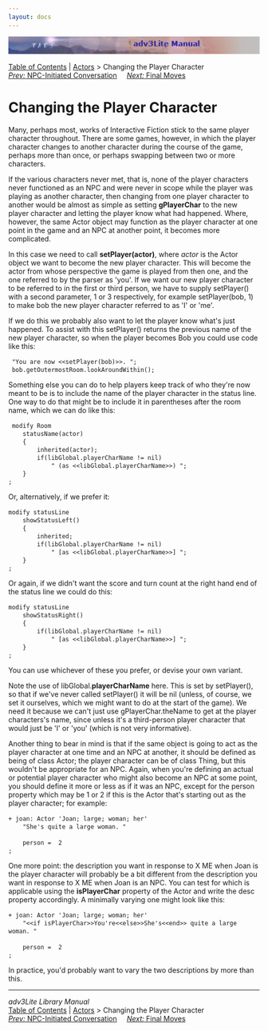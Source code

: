 ```yaml
---
layout: docs
---
```

<div class="topbar">

<img src="topbar.jpg" data-border="0" />

</div>

<div class="nav">

<a href="toc.html" class="nav">Table of Contents</a> \|
<a href="actor.html" class="nav">Actors</a> \> Changing the Player
Character  
<span class="navnp"><a href="initiate.html" class="nav"><em>Prev:</em> NPC-Initiated
Conversation</a>    
<a href="final.html" class="nav"><em>Next:</em> Final Moves</a>    
</span>

</div>

<div class="main">

# Changing the Player Character

Many, perhaps most, works of Interactive Fiction stick to the same
player character throughout. There are some games, however, in which the
player character changes to another character during the course of the
game, perhaps more than once, or perhaps swapping between two or more
characters.

If the various characters never met, that is, none of the player
characters never functioned as an NPC and were never in scope while the
player was playing as another character, then changing from one player
character to another would be almost as simple as setting
**gPlayerChar** to the new player character and letting the player know
what had happened. Where, however, the same Actor object may function as
the player character at one point in the game and an NPC at another
point, it becomes more complicated.

In this case we need to call **setPlayer(actor)**, where *actor* is the
Actor object we want to become the new player character. This will
become the actor from whose perspective the game is played from then
one, and the one referred to by the parser as 'you'. If we want our new
player character to be referred to in the first or third person, we have
to supply setPlayer() with a second parameter, 1 or 3 respectively, for
example <span class="code">setPlayer(bob, 1)</span> to make bob the new
player character referred to as 'I' or 'me'.

If we do this we probably also want to let the player know what's just
happened. To assist with this setPlayer() returns the previous name of
the new player character, so when the player becomes Bob you could use
code like this:

<div class="code">

     "You are now <<setPlayer(bob)>>. ";
     bob.getOutermostRoom.lookAroundWithin(); 
     

</div>

Something else you can do to help players keep track of who they're now
meant to be is to include the name of the player character in the status
line. One way to do that might be to include it in parentheses after the
room name, which we can do like this:

<div class="code">

     modify Room
        statusName(actor)
        {
            inherited(actor);
            if(libGlobal.playerCharName != nil)
                " (as <<libGlobal.playerCharName>>) ";
        }
    ;
     

</div>

Or, alternatively, if we prefer it:

<div class="code">

     
    modify statusLine
        showStatusLeft()
        {
            inherited;
            if(libGlobal.playerCharName != nil)
                " [as <<libGlobal.playerCharName>>] ";
        }
    ; 

</div>

Or again, if we didn't want the score and turn count at the right hand
end of the status line we could do this:

<div class="code">

    modify statusLine
        showStatusRight()
        {        
            if(libGlobal.playerCharName != nil)
                " [as <<libGlobal.playerCharName>>] ";
        }
    ;

</div>

You can use whichever of these you prefer, or devise your own variant.

<span id="pcname"></span>

Note the use of <span class="code">libGlobal.**playerCharName**</span>
here. This is set by <span class="code">setPlayer()</span>, so that if
we've never called <span class="code">setPlayer()</span> it will be nil
(unless, of course, we set it ourselves, which we might want to do at
the start of the game). We need it because we can't just use
<span class="code">gPlayerChar.theName</span> to get at the player
characters's name, since unless it's a third-person player character
that would just be 'I' or 'you' (which is not very informative).

Another thing to bear in mind is that if the same object is going to act
as the player character at one time and an NPC at another, it should be
defined as being of class Actor; the player character can be of class
Thing, but this wouldn't be appropriate for an NPC. Again, when you're
defining an actual or potential player character who might also become
an NPC at some point, you should define it more or less as if it was an
NPC, except for the <span class="code">person</span> property which may
be 1 or 2 if this is the Actor that's starting out as the player
character; for example:

<div class="code">

     
    + joan: Actor 'Joan; large; woman; her'
        "She's quite a large woman. "
        
        person =  2
    ;

</div>

<span id="ispc"></span>

One more point: the description you want in response to X ME when Joan
is the player character will probably be a bit different from the
description you want in response to X ME when Joan is an NPC. You can
test for which is applicable using the **isPlayerChar** property of the
Actor and write the desc property accordingly. A minimally varying one
might look like this:

<div class="code">

     
    + joan: Actor 'Joan; large; woman; her'
        "<<if isPlayerChar>>You're<<else>>She's<<end>> quite a large woman. "
        
        person =  2
    ;

</div>

In practice, you'd probably want to vary the two descriptions by more
than this.

</div>

------------------------------------------------------------------------

<div class="navb">

*adv3Lite Library Manual*  
<a href="toc.html" class="nav">Table of Contents</a> \|
<a href="actor.html" class="nav">Actors</a> \> Changing the Player
Character  
<span class="navnp"><a href="initiate.html" class="nav"><em>Prev:</em> NPC-Initiated
Conversation</a>    
<a href="final.html" class="nav"><em>Next:</em> Final Moves</a>    
</span>

</div>
